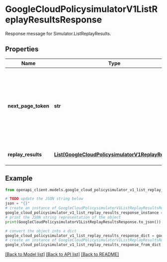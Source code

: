 # GoogleCloudPolicysimulatorV1ListReplayResultsResponse

Response message for Simulator.ListReplayResults.

## Properties

Name | Type | Description | Notes
------------ | ------------- | ------------- | -------------
**next_page_token** | **str** | A token that you can use to retrieve the next page of ReplayResult objects. If this field is omitted, there are no subsequent pages. | [optional] 
**replay_results** | [**List[GoogleCloudPolicysimulatorV1ReplayResult]**](GoogleCloudPolicysimulatorV1ReplayResult.md) | The results of running a Replay. | [optional] 

## Example

```python
from openapi_client.models.google_cloud_policysimulator_v1_list_replay_results_response import GoogleCloudPolicysimulatorV1ListReplayResultsResponse

# TODO update the JSON string below
json = "{}"
# create an instance of GoogleCloudPolicysimulatorV1ListReplayResultsResponse from a JSON string
google_cloud_policysimulator_v1_list_replay_results_response_instance = GoogleCloudPolicysimulatorV1ListReplayResultsResponse.from_json(json)
# print the JSON string representation of the object
print(GoogleCloudPolicysimulatorV1ListReplayResultsResponse.to_json())

# convert the object into a dict
google_cloud_policysimulator_v1_list_replay_results_response_dict = google_cloud_policysimulator_v1_list_replay_results_response_instance.to_dict()
# create an instance of GoogleCloudPolicysimulatorV1ListReplayResultsResponse from a dict
google_cloud_policysimulator_v1_list_replay_results_response_from_dict = GoogleCloudPolicysimulatorV1ListReplayResultsResponse.from_dict(google_cloud_policysimulator_v1_list_replay_results_response_dict)
```
[[Back to Model list]](../README.md#documentation-for-models) [[Back to API list]](../README.md#documentation-for-api-endpoints) [[Back to README]](../README.md)


